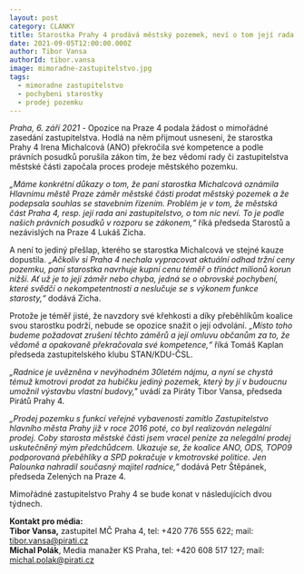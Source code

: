 ```yaml
---
layout: post
category: CLANKY
title: Starostka Prahy 4 prodává městský pozemek, neví o tom její rada ani zastupitelstvo
date: 2021-09-05T12:00:00.000Z
author: Tibor Vansa
authorId: tibor.vansa
image: mimoradne-zastupitelstvo.jpg
tags:
  - mimoradne zastupitelstvo
  - pochybeni starostky
  - prodej pozemku
---
```


*Praha, 6. září 2021* - Opozice na Praze 4 podala žádost o mimořádné zasedání zastupitelstva. Hodlá na něm přijmout usnesení, že starostka Prahy 4 Irena Michalcová (ANO) překročila své kompetence a podle právních posudků porušila zákon tím, že bez vědomí rady či zastupitelstva městské části započala proces prodeje městského pozemku.

*„Máme konkrétní důkazy o tom, že paní starostka Michalcová oznámila Hlavnímu městě Praze záměr městské části prodat městský pozemek a že podepsala souhlas se stavebním řízením. Problém je v tom, že městská část Praha 4, resp. její rada ani zastupitelstvo, o tom nic neví. To je podle našich právních posudků v rozporu se zákonem,“* říká předseda Starostů a nezávislých na Praze 4 Lukáš Zicha.

A není to jediný přešlap, kterého se starostka Michalcová ve stejné kauze dopustila. *„Ačkoliv si Praha 4 nechala vypracovat aktuální odhad tržní ceny pozemku, paní starostka navrhuje kupní cenu téměř o třináct milionů korun nižší. Ať už je to její záměr nebo chyba, jedná se o obrovské pochybení, které svědčí o nekompetentnosti a neslučuje se s výkonem funkce starosty,“* dodává Zicha.

Protože je téměř jisté, že navzdory své křehkosti a díky přeběhlíkům koalice svou starostku podrží, nebude se opozice snažit o její odvolání. *„Místo toho budeme požadovat zrušení těchto záměrů a její omluvu občanům za to, že vědomě a opakovaně překračovala své kompetence,“* říká Tomáš Kaplan předseda zastupitelského klubu STAN/KDU-ČSL.

*„Radnice je uvězněna v nevýhodném 30letém nájmu, a nyní se chystá témuž kmotrovi prodat za hubičku jediný pozemek, který by jí v budoucnu umožnil výstavbu vlastní budovy,"* uvádí za Piráty Tibor Vansa, předseda Pirátů Prahy 4.

*„Prodej pozemku s funkcí veřejné vybavenosti zamítlo Zastupitelstvo hlavního města Prahy již v roce 2016 poté, co byl realizován nelegální prodej. Coby starosta městské části jsem vracel peníze za nelegální prodej uskutečněný mým předchůdcem. Ukazuje se, že koalice ANO, ODS, TOP09 podporovaná přeběhlíky a SPD pokračuje v kmotrovské politice. Jen Palounka nahradil současný majitel radnice,”* dodává Petr Štěpánek, předseda Zelených na Praze 4.

Mimořádné zastupitelstvo Prahy 4 se bude konat v následujících dvou týdnech.

**Kontakt pro média:**<br>
**Tibor Vansa,** zastupitel MČ Praha 4, tel: +420 776 555 622; mail: tibor.vansa@pirati.cz<br>
**Michal Polák**, Media manažer KS Praha, tel: +420 608 517 127; mail: michal.polak@pirati.cz<br>
